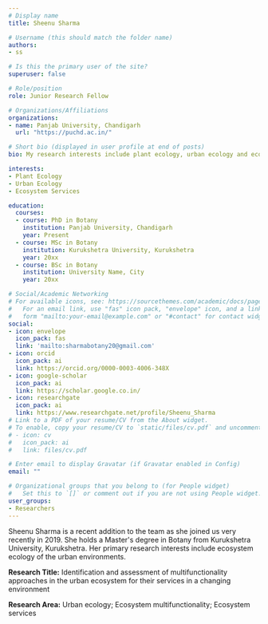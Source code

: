 ```yaml
---
# Display name
title: Sheenu Sharma

# Username (this should match the folder name)
authors:
- ss

# Is this the primary user of the site?
superuser: false

# Role/position
role: Junior Research Fellow

# Organizations/Affiliations
organizations:
- name: Panjab University, Chandigarh
  url: "https://puchd.ac.in/"

# Short bio (displayed in user profile at end of posts)
bio: My research interests include plant ecology, urban ecology and ecosystem services.

interests:
- Plant Ecology
- Urban Ecology
- Ecosystem Services

education:
  courses:
  - course: PhD in Botany
    institution: Panjab University, Chandigarh
    year: Present
  - course: MSc in Botany
    institution: Kurukshetra University, Kurukshetra
    year: 20xx
  - course: BSc in Botany
    institution: University Name, City
    year: 20xx

# Social/Academic Networking
# For available icons, see: https://sourcethemes.com/academic/docs/page-builder/#icons
#   For an email link, use "fas" icon pack, "envelope" icon, and a link in the
#   form "mailto:your-email@example.com" or "#contact" for contact widget.
social:
- icon: envelope
  icon_pack: fas
  link: 'mailto:sharmabotany20@gmail.com'
- icon: orcid
  icon_pack: ai
  link: https://orcid.org/0000-0003-4006-348X
- icon: google-scholar
  icon_pack: ai
  link: https://scholar.google.co.in/
- icon: researchgate
  icon_pack: ai
  link: https://www.researchgate.net/profile/Sheenu_Sharma
# Link to a PDF of your resume/CV from the About widget.
# To enable, copy your resume/CV to `static/files/cv.pdf` and uncomment the lines below.
# - icon: cv
#   icon_pack: ai
#   link: files/cv.pdf

# Enter email to display Gravatar (if Gravatar enabled in Config)
email: ""

# Organizational groups that you belong to (for People widget)
#   Set this to `[]` or comment out if you are not using People widget.
user_groups:
- Researchers
---
```


Sheenu Sharma is a recent addition to the team as she joined us very recently in 2019. She holds a Master's degree in Botany from Kurukshetra University, Kurukshetra. Her primary research interests include ecosystem ecology of the urban environments.

**Research Title:** Identification and assessment of multifunctionality approaches in the urban ecosystem for their services in a changing environment

**Research Area:** Urban ecology; Ecosystem multifunctionality; Ecosystem services
